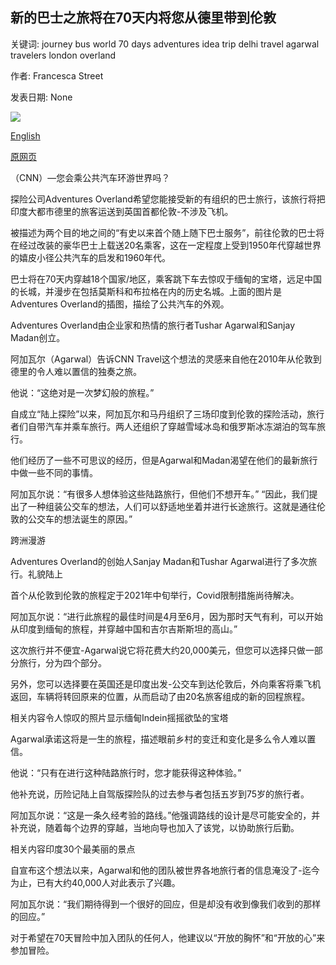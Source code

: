 ## 新的巴士之旅将在70天内将您从德里带到伦敦

关键词: journey bus world 70 days adventures idea trip delhi travel agarwal travelers london overland

作者: Francesca Street

发表日期: None

![](https://cdn.cnn.com/cnnnext/dam/assets/200826183306-adventures-overlandimage-from-ios-super-tease.jpg)

[English](New%20bus%20trip%20will%20take%20you%20from%20Delhi%20to%20London%20in%2070%20days.md)

[原网页](https://edition.cnn.com/travel/article/bus-journey-overland-adventures-london-delhi/index.html)

（CNN）—您会乘公共汽车环游世界吗？

探险公司Adventures Overland希望您能接受新的有组织的巴士旅行，该旅行将把印度大都市德里的旅客运送到英国首都伦敦-不涉及飞机。

被描述为两个目的地之间的“有史以来首个随上随下巴士服务”，前往伦敦的巴士将在经过改装的豪华巴士上载送20名乘客，这在一定程度上受到1950年代穿越世界的嬉皮小径公共汽车的启发和1960年代。

巴士将在70天内穿越18个国家/地区，乘客跳下车去惊叹于缅甸的宝塔，远足中国的长城，并漫步在包括莫斯科和布拉格在内的历史名城。上面的图片是Adventures Overland的插图，描绘了公共汽车的外观。

Adventures Overland由企业家和热情的旅行者Tushar Agarwal和Sanjay Madan创立。

阿加瓦尔（Agarwal）告诉CNN Travel这个想法的灵感来自他在2010年从伦敦到德里的令人难以置信的独奏之旅。

他说：“这绝对是一次梦幻般的旅程。”

自成立“陆上探险”以来，阿加瓦尔和马丹组织了三场印度到伦敦的探险活动，旅行者们自带汽车并乘车旅行。两人还组织了穿越雪域冰岛和俄罗斯冰冻湖泊的驾车旅行。

他们经历了一些不可思议的经历，但是Agarwal和Madan渴望在他们的最新旅行中做一些不同的事情。

阿加瓦尔说：“有很多人想体验这些陆路旅行，但他们不想开车。” “因此，我们提出了一种组装公交车的想法，人们可以舒适地坐着并进行长途旅行。这就是通往伦敦的公交车的想法诞生的原因。”

跨洲漫游

Adventures Overland的创始人Sanjay Madan和Tushar Agarwal进行了多次旅行。礼貌陆上

首个从伦敦到伦敦的旅程定于2021年中旬举行，Covid限制措施尚待解决。

阿加瓦尔说：“进行此旅程的最佳时间是4月至6月，因为那时天气有利，可以开始从印度到缅甸的旅程，并穿越中国和吉尔吉斯斯坦的高山。”

这次旅行并不便宜-Agarwal说它将花费大约20,000美元，但您可以选择只做一部分旅行，分为四个部分。

另外，您可以选择要在英国还是印度出发-公交车到达伦敦后，外向乘客将乘飞机返回，车辆将转回原来的位置，从而启动了由20名旅客组成的新的回程旅程。

相关内容令人惊叹的照片显示缅甸Indein摇摇欲坠的宝塔

Agarwal承诺这将是一生的旅程，描述眼前乡村的变迁和变化是多么令人难以置信。

他说：“只有在进行这种陆路旅行时，您才能获得这种体验。”

他补充说，历险记陆上自驾版探险队的过去参与者包括五岁到75岁的旅行者。

阿加瓦尔说：“这是一条久经考验的路线。”他强调路线的设计是尽可能安全的，并补充说，随着每个边界的穿越，当地向导也加入了该党，以协助旅行后勤。

相关内容印度30个最美丽的景点

自宣布这个想法以来，Agarwal和他的团队被世界各地旅行者的信息淹没了-迄今为止，已有大约40,000人对此表示了兴趣。

阿加瓦尔说：“我们期待得到一个很好的回应，但是却没有收到像我们收到的那样的回应。”

对于希望在70天冒险中加入团队的任何人，他建议以“开放的胸怀”和“开放的心”来参加冒险。